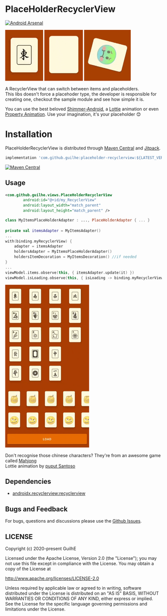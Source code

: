 # PlaceHolderRecyclerView
[![Android Arsenal](https://img.shields.io/badge/Android%20Arsenal-PlaceHolderRecyclerView-brightgreen.svg?style=flat)](https://android-arsenal.com/details/1/8193)
    
<img src="media/stone.gif" /> <img src="media/lottie.gif" /> <img src="media/emoji.gif" />  

A RecyclerView that can switch between items and placeholders.  
This libs doesn't force a placehoder type, the developer is responsible for creating one, checkout the sample module and see how simple it is.  

You can use the best beloved [Shimmer-Android](http://facebook.github.io/shimmer-android/), a [Lottie](https://airbnb.design/lottie/) animation or even [Property Animation](https://developer.android.com/guide/topics/resources/animation-resource). Use your imagination, it's your placeholder 😊

# Installation

PlaceHolderRecyclerView is distributed through [Maven Central](https://search.maven.org/artifact/com.github.guilhe/placeholder-recyclerview) and [Jitpack](https://jitpack.io/#GuilhE/PlaceHolderRecyclerView).

```groovy
implementation 'com.github.guilhe:placeholder-recyclerview:${LATEST_VERSION}'
```
[![Maven Central](https://img.shields.io/maven-central/v/com.github.guilhe/placeholder-recyclerview.svg)](https://search.maven.org/search?q=g:com.github.guilhe%20AND%20placeholder-recyclerview)

## Usage

```xml
<com.github.guilhe.views.PlaceHolderRecyclerView
        android:id="@+id/my_RecyclerView"
        android:layout_width="match_parent"
        android:layout_height="match_parent" />
```
```kotlin
class MyItemsPlaceHolderAdapter : ..., PlaceHolderAdapter { ... }

private val itemsAdapter = MyItemsAdapter()
...
with(binding.myRecyclerView) {
    adapter = itemsAdapter
    holdersAdapter = MyItemsPlaceHolderAdapter()
    holdersItemDecoration = MyItemsDecoration() //if needed
}
...
viewModel.items.observe(this, { itemsAdapter.update(it) })
viewModel.isLoading.observe(this, { isLoading -> binding.myRecyclerView.toggleHoldersAdapter(isLoading) })
```

<img src="media/sample.gif" />  

Don't recognise those chinese characters? They're from an awesome game called [Mahjong](https://en.wikipedia.org/wiki/Mahjong)  
Lottie animation by [puput Santoso](https://lottiefiles.com/puput_santoso)

    
## Dependencies
- [androidx.recyclerview:recyclerview](https://developer.android.com/jetpack/androidx/releases/recyclerview)

## Bugs and Feedback

For bugs, questions and discussions please use the [Github Issues](https://github.com/GuilhE/PlaceHolderRecyclerView/issues).

## LICENSE

Copyright (c) 2020-present GuilhE

Licensed under the Apache License, Version 2.0 (the "License");
you may not use this file except in compliance with the License.
You may obtain a copy of the License at

<http://www.apache.org/licenses/LICENSE-2.0>

Unless required by applicable law or agreed to in writing, software
distributed under the License is distributed on an "AS IS" BASIS,
WITHOUT WARRANTIES OR CONDITIONS OF ANY KIND, either express or implied.
See the License for the specific language governing permissions and
limitations under the License.
